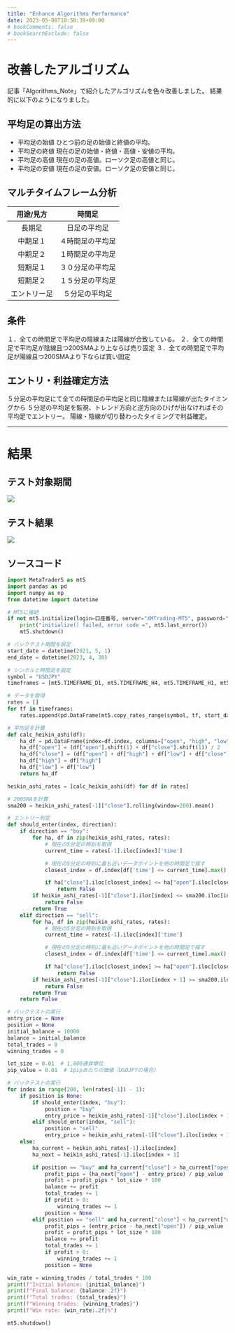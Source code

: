 ```yaml
---
title: "Enhance Algorithms Performance"
date: 2023-05-08T10:50:39+09:00
# bookComments: false
# bookSearchExclude: false
---
```

# 改善したアルゴリズム
記事「Algorithms_Note」で紹介したアルゴリズムを色々改善しました。
結果的に以下のようになりました。

## 平均足の算出方法
 - 平均足の始値
    ひとつ前の足の始値と終値の平均。
 - 平均足の終値
    現在の足の始値・終値・高値・安値の平均。
 - 平均足の高値
    現在の足の高値。ローソク足の高値と同じ。
 - 平均足の安値
    現在の足の安値。ローソク足の安値と同じ。

## マルチタイムフレーム分析
|用途/見方|時間足|
|:-:|:-:|
|長期足|日足の平均足|
|中期足１|４時間足の平均足|
|中期足２|１時間足の平均足|
|短期足１|３０分足の平均足|
|短期足２|１５分足の平均足|
|エントリー足|５分足の平均足|

## 条件
１．全ての時間足で平均足の陰線または陽線が合致している。
２．全ての時間足で平均足が陰線且つ200SMAより上ならば売り固定
３．全ての時間足で平均足が陽線且つ200SMAより下ならば買い固定

## エントリ・利益確定方法
５分足の平均足にて全ての時間足の平均足と同じ陰線または陽線が出たタイミングから
５分足の平均足を監視、トレンド方向と逆方向のひげが出なければその平均足でエントリー。
陽線・陰線が切り替わったタイミングで利益確定。

---

# 結果
## テスト対象期間
![](https://Takaya-Shiraishi.github.io/ResearchReport/img/2023-05-08-10-52-57.png)

## テスト結果
![](https://Takaya-Shiraishi.github.io/ResearchReport/img/2023-05-08-10-54-01.png)

## ソースコード
```python
import MetaTrader5 as mt5
import pandas as pd
import numpy as np
from datetime import datetime

# MT5に接続
if not mt5.initialize(login=口座番号, server="XMTrading-MT5", password="パスワード"):
    print("initialize() failed, error code =", mt5.last_error())
    mt5.shutdown()

# バックテスト期間を設定
start_date = datetime(2021, 5, 1)
end_date = datetime(2023, 4, 30)

# シンボルと時間足を設定
symbol = "USDJPY"
timeframes = [mt5.TIMEFRAME_D1, mt5.TIMEFRAME_H4, mt5.TIMEFRAME_H1, mt5.TIMEFRAME_M30, mt5.TIMEFRAME_M15, mt5.TIMEFRAME_M5]

# データを取得
rates = []
for tf in timeframes:
    rates.append(pd.DataFrame(mt5.copy_rates_range(symbol, tf, start_date, end_date)))

# 平均足を計算
def calc_heikin_ashi(df):
    ha_df = pd.DataFrame(index=df.index, columns=["open", "high", "low", "close"])
    ha_df["open"] = (df["open"].shift(1) + df["close"].shift(1)) / 2
    ha_df["close"] = (df["open"] + df["high"] + df["low"] + df["close"]) / 4
    ha_df["high"] = df["high"]
    ha_df["low"] = df["low"]
    return ha_df

heikin_ashi_rates = [calc_heikin_ashi(df) for df in rates]

# 200SMAを計算
sma200 = heikin_ashi_rates[-1]["close"].rolling(window=200).mean()

# エントリー判定
def should_enter(index, direction):
    if direction == "buy":
        for ha, df in zip(heikin_ashi_rates, rates):
            # 現在の5分足の時刻を取得
            current_time = rates[-1].iloc[index]['time']

            # 現在の5分足の時刻に最も近いデータポイントを他の時間足で探す
            closest_index = df.index[df['time'] <= current_time].max()

            if ha["close"].iloc[closest_index] <= ha["open"].iloc[closest_index]:
                return False
        if heikin_ashi_rates[-1]["close"].iloc[index] <= sma200.iloc[index]:
            return False
        return True
    elif direction == "sell":
        for ha, df in zip(heikin_ashi_rates, rates):
            # 現在の5分足の時刻を取得
            current_time = rates[-1].iloc[index]['time']

            # 現在の5分足の時刻に最も近いデータポイントを他の時間足で探す
            closest_index = df.index[df['time'] <= current_time].max()

            if ha["close"].iloc[closest_index] >= ha["open"].iloc[closest_index]:
                return False
        if heikin_ashi_rates[-1]["close"].iloc[index + 1] >= sma200.iloc[index + 1]:
            return False
        return True
    return False

# バックテストの実行
entry_price = None
position = None
initial_balance = 10000
balance = initial_balance
total_trades = 0
winning_trades = 0

lot_size = 0.01  # 1,000通貨単位
pip_value = 0.01  # 1pipあたりの価値（USDJPYの場合）

# バックテストの実行
for index in range(200, len(rates[-1]) - 1):
    if position is None:
        if should_enter(index, "buy"):
            position = "buy"
            entry_price = heikin_ashi_rates[-1]["close"].iloc[index + 1]
        elif should_enter(index, "sell"):
            position = "sell"
            entry_price = heikin_ashi_rates[-1]["close"].iloc[index + 1]
    else:
        ha_current = heikin_ashi_rates[-1].iloc[index]
        ha_next = heikin_ashi_rates[-1].iloc[index + 1]

        if position == "buy" and ha_current["close"] > ha_current["open"] and ha_next["close"] <= ha_next["open"]:
            profit_pips = (ha_next["open"] - entry_price) / pip_value
            profit = profit_pips * lot_size * 100
            balance += profit
            total_trades += 1
            if profit > 0:
                winning_trades += 1
            position = None
        elif position == "sell" and ha_current["close"] < ha_current["open"] and ha_next["close"] >= ha_next["open"]:
            profit_pips = (entry_price - ha_next["open"]) / pip_value
            profit = profit_pips * lot_size * 100
            balance += profit
            total_trades += 1
            if profit > 0:
                winning_trades += 1
            position = None

win_rate = winning_trades / total_trades * 100
print(f"Initial balance: {initial_balance}")
print(f"Final balance: {balance:.2f}")
print(f"Total trades: {total_trades}")
print(f"Winning trades: {winning_trades}")
print(f"Win rate: {win_rate:.2f}%")

mt5.shutdown()


```
